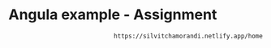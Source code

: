# Angula example - Assignment
                                 https://silvitchamorandi.netlify.app/home
                                 

